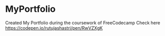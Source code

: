 # MyPortfolio

Created My Portfolio during the coursework of FreeCodecamp
Check here https://codepen.io/rutujashastri/pen/RwVZXgK
